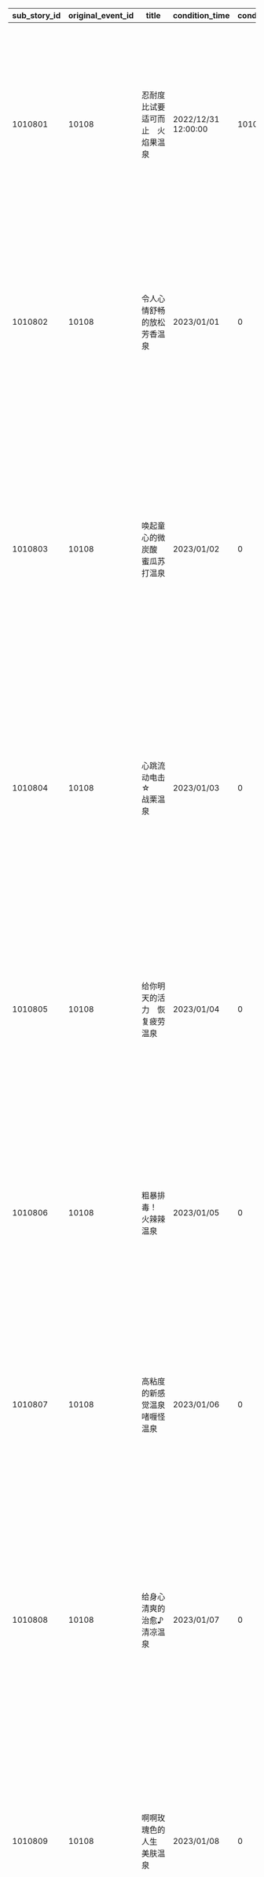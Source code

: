 |sub_story_id|original_event_id|title|condition_time|condition_quest_id|reward_type|reward_id|reward_count|owner_unit_id|guest_unit_id|day_num|material_text|effect_text|article_text|
| --- | --- | --- | --- | --- | --- | --- | --- | --- | --- | --- | --- | --- | --- |
|1010801|10108|忍耐度比试要适可而止​　火焰果温泉|2022/12/31 12:00:00|10108107|8|91002|40|106701|106601|1|厄尔庇斯岛原产　火焰果、大辣椒|改善怕冷，促进代谢，保暖效果\n※请注意不要长时间浸浴|充分使用了厄尔庇斯岛的\n类龙生物送的火焰果\n所打造出来的热情温泉。浸泡其中，汗水\n就会像瀑布一样喷涌而出。这份火热\n牢牢抓住了想要挑战\n自己极限的男男女女的好胜心。|
|1010802|10108|令人心情舒畅的放松　芳香温泉|2023/01/01|0|8|91002|40|101501|101601|2|精灵之森产　芬芳花朵的精华|有美肤、放松、保香效果\n※会引发酸甜的心情|使用芬芳的鲜花与其香薰精华\n打造出让人眼前一亮的温泉。令人\n忘却时间的放松效果\n符合繁忙都市人的需求。由于\n极佳的美容效果，成为了年轻女性\n之间瞩目的热点。|
|1010803|10108|唤起童心的微炭酸　蜜瓜苏打温泉|2023/01/02|0|8|91002|40|105101|103601|3|女招待特制的碳酸泉、蜜瓜精华|促进血液循环，去角质的效果\n回归童心的效果|充满柔和的微碳酸和甜瓜香气，\n令人玩心大起的温泉。深月希望做一个让孩子们\n喜欢的温泉，本温泉正是为了\n实现这个想法而诞生。就算是平日里稳重的\n优等生，一泡在浴池里，就会变回这个年龄\n该有的样子，吵吵闹闹起来。|
|1010804|10108|心跳流动电击☆　战栗温泉|2023/01/03|0|8|91002|40|106701|104501|4|小老板娘的魔法（电击）|消除腰痛、肩膀酸痛，促进血液循环\n战栗狂喜之旅（？）|本旅馆引以为傲的源泉加上小老板娘的电击，\n十分刺激的温泉。因能有效缓解\n身体僵硬而深受欢迎。今天也是从上班族\n到老人，都来这里缓解酸痛。\n轻微的疼痛也是导致\n上瘾的原因之一。|
|1010805|10108|给你明天的活力　恢复疲劳温泉|2023/01/04|0|8|91002|40|101501|104801|5|精灵之森产　治愈之叶的根|超·恢复肉体疲劳，超·恢复神经疲劳\n超·恢复精神疲劳|以消除一切疲劳而闻名的温泉。\n调合了精灵之森引以为傲的多种药草，提高了\n效果的药汤，是疲惫不堪的人们的\n休憩场所。世上勤劳的人们，都是在这里\n泡温泉、工作，再泡\n温泉、工作，如此周而复始。|
|1010806|10108|粗暴排毒！　火辣辣温泉|2023/01/05|0|8|91002|40|105101|118001|6|女招待特制汉方、稀有辣椒|脂肪燃烧效果，高排毒效果\n※请注意不要长时间浸浴|使用了大量因太过辛辣而无法\n在市场上流通的辣椒，具有高排毒效果\n的温泉。因为蒸汽也很刺激，所以有意者可租借\n护目镜。（请自行向服务台申请）|
|1010807|10108|高粘度的新感觉温泉　啫喱怪温泉|2023/01/06|0|8|91002|40|106701|106001|7|小老板娘特制的药剂、充满活力的啫喱怪|恢复魔力，美肤效果，保湿效果\n※有被温泉轻咬的可能|这是将恢复魔力的药剂和啫喱怪\n混合在一起的特色温泉。啫喱怪们是\n小老板娘挖来的临时工。\n这个奇妙温泉的魔力恢复效果，\n在热爱新事物的魔法师和\n和魔族之间成为了话题。|
|1010808|10108|给身心清爽的治愈♪　清凉温泉|2023/01/07|0|8|91002|40|101501|102101|8|精灵之森产　清凉草籽油|清凉效果，喉咙·鼻子的保湿效果\n※哼歌有可能传到旅馆内|用具有清凉效果的药草调配而成的药温泉。\n吸入蒸汽后，喉咙和鼻子都得到了保湿，\n声音会变得特别动听，因此备受好评。\n再加上泡完温泉后的清爽感，\n回头客很多。歌手和偶像们\n也会偷偷来造访。|
|1010809|10108|啊啊玫瑰色的人生　美肤温泉|2023/01/08|0|8|91002|40|105101|100801|9|女招待特制超美肤药、大朵玫瑰|美肤、保湿、保暖效果\n玫瑰香味带来的放松效果|总而言之追求让皮肤更美丽的\n宝藏温泉。据说只要稍微泡一下，\n就能感受到不同，目前正在探索\n如何售卖使用此温泉水制作的化妆水。\n顺带一提玫瑰只是用来增加香气的，\n并没有美肤效果。|